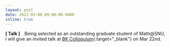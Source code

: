```yaml
---
layout: post
date: 2022-03-08 09:00:00-0400
inline: true
---
```


**[ Talk ]** Being selected as an outstanding graduate student of Math@SNU, I will give an invited talk at [BK Colloquium](/assets/img/rookiespitch.jpg){:target="\_blank"} on Mar 22nd.